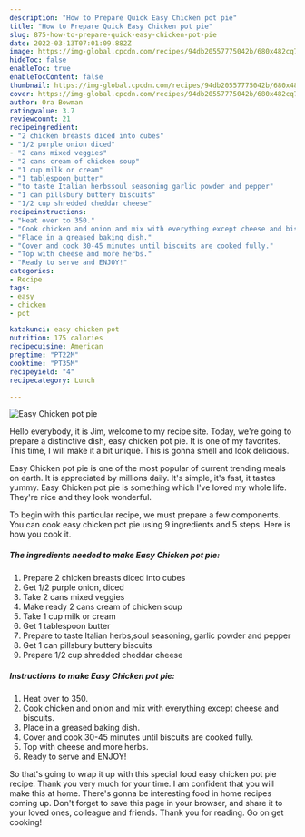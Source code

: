```yaml
---
description: "How to Prepare Quick Easy Chicken pot pie"
title: "How to Prepare Quick Easy Chicken pot pie"
slug: 875-how-to-prepare-quick-easy-chicken-pot-pie
date: 2022-03-13T07:01:09.882Z
image: https://img-global.cpcdn.com/recipes/94db20557775042b/680x482cq70/easy-chicken-pot-pie-recipe-main-photo.jpg
hideToc: false
enableToc: true
enableTocContent: false
thumbnail: https://img-global.cpcdn.com/recipes/94db20557775042b/680x482cq70/easy-chicken-pot-pie-recipe-main-photo.jpg
cover: https://img-global.cpcdn.com/recipes/94db20557775042b/680x482cq70/easy-chicken-pot-pie-recipe-main-photo.jpg
author: Ora Bowman
ratingvalue: 3.7
reviewcount: 21
recipeingredient:
- "2 chicken breasts diced into cubes"
- "1/2 purple onion diced"
- "2 cans mixed veggies"
- "2 cans cream of chicken soup"
- "1 cup milk or cream"
- "1 tablespoon butter"
- "to taste Italian herbssoul seasoning garlic powder and pepper"
- "1 can pillsbury buttery biscuits"
- "1/2 cup shredded cheddar cheese"
recipeinstructions:
- "Heat over to 350."
- "Cook chicken and onion and mix with everything except cheese and biscuits."
- "Place in a greased baking dish."
- "Cover and cook 30-45 minutes until biscuits are cooked fully."
- "Top with cheese and more herbs."
- "Ready to serve and ENJOY!"
categories:
- Recipe
tags:
- easy
- chicken
- pot

katakunci: easy chicken pot 
nutrition: 175 calories
recipecuisine: American
preptime: "PT22M"
cooktime: "PT35M"
recipeyield: "4"
recipecategory: Lunch

---
```



![Easy Chicken pot pie](https://img-global.cpcdn.com/recipes/94db20557775042b/680x482cq70/easy-chicken-pot-pie-recipe-main-photo.jpg)

Hello everybody, it is Jim, welcome to my recipe site. Today, we're going to prepare a distinctive dish, easy chicken pot pie. It is one of my favorites. This time, I will make it a bit unique. This is gonna smell and look delicious.

Easy Chicken pot pie is one of the most popular of current trending meals on earth. It is appreciated by millions daily. It's simple, it's fast, it tastes yummy. Easy Chicken pot pie is something which I've loved my whole life. They're nice and they look wonderful.




To begin with this particular recipe, we must prepare a few components. You can cook easy chicken pot pie using 9 ingredients and 5 steps. Here is how you cook it.

<!--inarticleads1-->

##### The ingredients needed to make Easy Chicken pot pie:

1. Prepare 2 chicken breasts diced into cubes
1. Get 1/2 purple onion, diced
1. Take 2 cans mixed veggies
1. Make ready 2 cans cream of chicken soup
1. Take 1 cup milk or cream
1. Get 1 tablespoon butter
1. Prepare to taste Italian herbs,soul seasoning, garlic powder and pepper
1. Get 1 can pillsbury buttery biscuits
1. Prepare 1/2 cup shredded cheddar cheese




<!--inarticleads2-->

##### Instructions to make Easy Chicken pot pie:

1. Heat over to 350.
1. Cook chicken and onion and mix with everything except cheese and biscuits.
1. Place in a greased baking dish.
1. Cover and cook 30-45 minutes until biscuits are cooked fully.
1. Top with cheese and more herbs.
1. Ready to serve and ENJOY!



So that's going to wrap it up with this special food easy chicken pot pie recipe. Thank you very much for your time. I am confident that you will make this at home. There's gonna be interesting food in home recipes coming up. Don't forget to save this page in your browser, and share it to your loved ones, colleague and friends. Thank you for reading. Go on get cooking!
